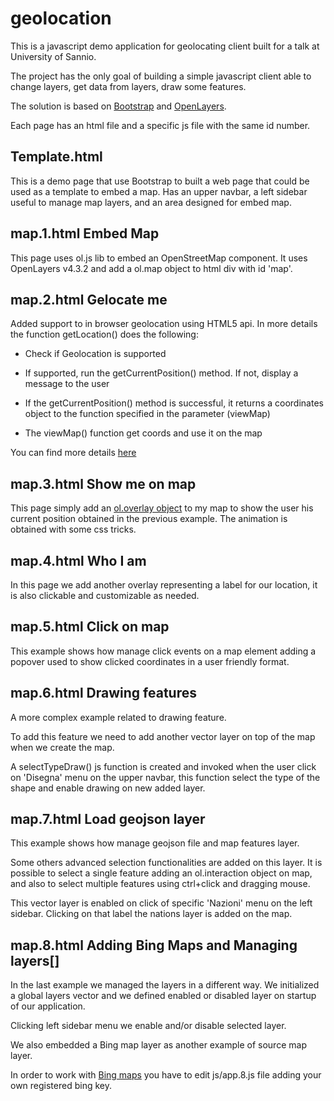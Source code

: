 # geolocation
This is a javascript demo application for geolocating client built for a talk at University of Sannio.

The project has the only goal of building a simple javascript client able to change layers, get data from layers, draw some features.

The solution is based on [Bootstrap](http://getbootstrap.com/) and [OpenLayers](https://openlayers.org/).

Each page has an html file and a specific js file with the same id number.

## Template.html
This is a demo page that use Bootstrap to built a web page that could be used as a template to embed a map. Has an upper navbar, a left sidebar useful to manage map layers, and an area designed for embed map.

## map.1.html Embed Map
This page uses ol.js lib to embed an OpenStreetMap component. It uses OpenLayers v4.3.2 and add a ol.map object to html div with id 'map'.

## map.2.html Gelocate me
Added support to in browser geolocation using HTML5 api. In more details the function getLocation() does the following:

* Check if Geolocation is supported

* If supported, run the getCurrentPosition() method. If not, display a message to the user

* If the getCurrentPosition() method is successful, it returns a coordinates object to the function specified in the parameter (viewMap)

* The viewMap() function get coords and use it on the map

You can find more details [here](https://www.w3schools.com/html/html5_geolocation.asp)

## map.3.html Show me on map
This page simply add an [ol.overlay object](https://openlayers.org/en/latest/apidoc/ol.Overlay.html) to my map to show the user his current position obtained in the previous example. 
The animation is obtained with some css tricks.

## map.4.html Who I am
In this page we add another overlay representing a label for our location, it is also clickable and customizable as needed.

## map.5.html Click on map
This example shows how manage click events on a map element adding a popover used to show clicked coordinates in a user friendly format.

## map.6.html Drawing features
A more complex example related to drawing feature.

To add this feature we need to add another vector layer on top of the map when we create the map.

A selectTypeDraw() js function is created and invoked when the user click on 'Disegna' menu on the upper navbar, this function  select the type of the shape and enable drawing on new added layer.

## map.7.html Load geojson layer
This example shows how manage geojson file and map features layer.

Some others advanced selection functionalities are added on this layer. It is possible to select a single feature adding an ol.interaction object on map, and also to select multiple features using ctrl+click and dragging mouse.

This vector layer is enabled on click of specific 'Nazioni' menu on the left sidebar. Clicking on that label the nations layer is added on the map.

## map.8.html Adding Bing Maps and Managing layers[]
In the last example we managed the layers in a different way. We initialized a global layers vector and we defined enabled or disabled layer on startup of our application.

Clicking left sidebar menu we enable and/or disable selected layer.

We also embedded a Bing map layer as another example of source map layer.

In order to work with [Bing maps](https://www.bing.com/maps?cc=it) you have to edit js/app.8.js file adding your own registered bing key.

